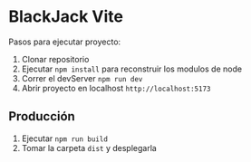 # BlackJack Vite

Pasos para ejecutar proyecto:

1. Clonar repositorio
2. Ejecutar `npm install` para reconstruir los modulos de node
3. Correr el devServer `npm run dev`
4. Abrir proyecto en localhost `http://localhost:5173`

## Producción

1. Ejecutar `npm run build`
2. Tomar la carpeta `dist` y desplegarla
